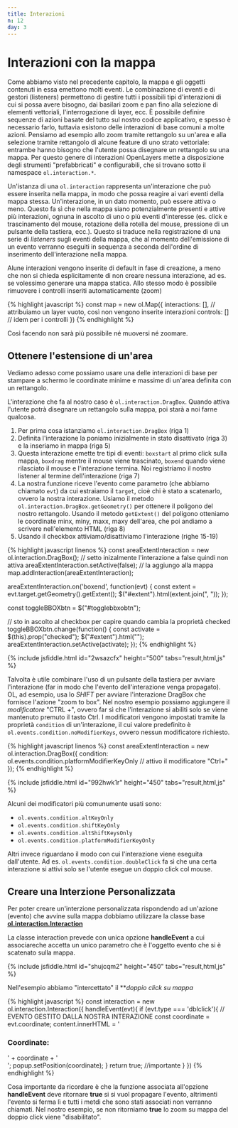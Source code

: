 ```yaml
---
title: Interazioni
n: 12
day: 3
---
```

Interazioni con la mappa
========================
Come abbiamo visto nel precedente capitolo, la mappa e gli oggetti contenuti in essa emettono molti eventi. Le combinazione di eventi e di gestori (listeners) permettono di gestire tutti i possibili tipi d'interazioni di cui si possa avere bisogno, dai basilari zoom e pan fino alla selezione di elementi vettoriali, l'interrogazione di layer, ecc.
È possibile definire sequenze di azioni basate del tutto sul nostro codice applicativo, e spesso è necessario farlo, tuttavia esistono delle interazioni di base comuni a molte azioni. Pensiamo ad esempio allo zoom tramite rettangolo su un'area e alla selezione tramite rettangolo di alcune feature di uno strato vettoriale: entrambe hanno bisogno che l'utente possa disegnare un rettangolo su una mappa. Per questo genere di interazioni OpenLayers mette a disposizione degli strumenti "prefabbricati" e configurabili, che si trovano sotto il namespace `ol.interaction.*`.

Un'istanza di una `ol.interaction` rappresenta un'interazione che può essere inserita nella mappa, in modo che possa reagire ai vari eventi della mappa stessa. Un'interazione, in un dato momento, può essere attiva o meno. Questo fa sì che nella mappa siano potenzialmente presenti e attive più interazioni, ognuna in ascolto di uno o più eventi d'interesse (es. click e trascinamento del mouse, rotazione della rotella del mouse, pressione di un pulsante della tastiera, ecc.). Questo si traduce nella registrazione di una serie di _listeners_ sugli eventi della mappa, che al momento dell'emissione di un evento verranno eseguiti in sequenza a seconda dell'ordine di inserimento dell'interazione nella mappa.

Alune interazioni vengono inserite di default in fase di creazione, a meno che non si chieda esplicitamente di non creare nessuna interazione, ad es. se volessimo generare una mappa statica. Allo stesso modo è possibile rimuovere i controlli inseriti automaticamente (zoom)

{% highlight javascript %}
const map = new ol.Map({
    interactions: [], // attribuiamo un layer vuoto, così non vengono inserite interazioni
    controls: [] // idem per i controlli
})
{% endhighlight %}

Così facendo non sarà più possibile né muoversi né zoomare.

## Ottenere l'estensione di un'area
Vediamo adesso come possiamo usare una delle interazioni di base per stampare a schermo le coordinate minime e massime di un'area definita con un rettangolo.

L'interazione che fa al nostro caso è `ol.interaction.DragBox`. Quando attiva l'utente potrà disegnare un rettangolo sulla mappa, poi starà a noi farne qualcosa.

1. Per prima cosa istanziamo `ol.interaction.DragBox` (riga 1)
2. Definita l'interazione la poniamo inizialmente in stato disattivato (riga 3) e la inseriamo in mappa (riga 5)
3. Questa interazione emette tre tipi di eventi: `boxstart` al primo click sulla mappa, `boxdrag` mentre il mouse viene trascinato, `boxend` quando viene rilasciato il mouse e l'interazione termina. Noi registriamo il nostro listener al termine dell'interazione (riga 7)
4. La nostra funzione riceve l'evento come parametro (che abbiamo chiamato `evt`) da cui estraiamo il `target`, cioè chi è stato a scatenarlo, ovvero la nostra interazione. Usiamo il metodo `ol.interaction.DragBox.getGeometry()` per ottenere il poligono del nostro rettangolo. Usando il metodo `getExtent()` del poligono otteniamo le coordinate minx, miny, maxx, maxy dell'area, che poi andiamo a scrivere nell'elemento HTML (riga 8)
5. Usando il checkbox attiviamo/disattiviamo l'interazione (righe 15-19)

{% highlight javascript linenos %}
const areaExtentInteraction = new ol.interaction.DragBox();
// setto inizalmente l'interazione a false quindi non attiva
areaExtentInteraction.setActive(false);
// la aggiungo alla mappa
map.addInteraction(areaExtentInteraction);

areaExtentInteraction.on('boxend', function(evt) {
  const extent = evt.target.getGeometry().getExtent();
  $("#extent").html(extent.join(", "));
});

const toggleBBOXbtn = $("#togglebbxobtn");

// sto in ascolto al checkbox per capire quando cambia la proprietà checked
toggleBBOXbtn.change(function() {
  const activate = $(this).prop("checked");
  $("#extent").html("");
  areaExtentInteraction.setActive(activate);
});
{% endhighlight %}

{% include jsfiddle.html id="2wsazcfx" height="500" tabs="result,html,js" %}

Talvolta è utile combinare l'uso di un pulsante della tastiera per avviare l'interazione (far in modo che l'evento dell'interazione venga propagato). OL, ad esempio, usa lo _SHIFT_ per avviare l'interazione DragBox che fornisce l'azione "zoom to box".
Nel nostro esempio possiamo aggiungere il _modificatore_ "CTRL +", ovvero far sì che l'interazione si abiliti solo se viene mantenuto premuto il tasto Ctrl.
I modificatori vengono impostati tramite la proprietà `condition` di un'interazione, il cui valore predefinito è `ol.events.condition.noModifierKeys`, ovvero nessun modificatore richiesto.

{% highlight javascript linenos %}
const areaExtentInteraction = new ol.interaction.DragBox({
    condition: ol.events.condition.platformModifierKeyOnly // attivo il modificatore "Ctrl+"
});
{% endhighlight %}

{% include jsfiddle.html id="992hwk1r" height="450" tabs="result,html,js" %}

Alcuni dei modificatori più comunumente usati sono:

* `ol.events.condition.altKeyOnly`
* `ol.events.condition.shiftKeyOnly`
* `ol.events.condition.altShiftKeysOnly`
* `ol.events.condition.platformModifierKeyOnly`

Altri invece riguardano il modo con cui l'interazione viene eseguita dall'utente. Ad es. `ol.events.condition.doubleClick` fa sì che una certa interazione si attivi solo se l'utente esegue un doppio click col mouse.

## Creare una Interzione Personalizzata

Per poter creare un'interzione personalizzata rispondendo ad un'azione (evento) che avvine sulla mappa dobbiamo utilizzare la classe base [**ol.interaction.Interaction**](https://openlayers.org/en/latest/apidoc/module-ol_interaction_Interaction-Interaction.html)

La classe interaction prevede con unica opzione **handleEvent** a cui associareche accetta un unico parametro che è l'oggetto evento che si è scatenato sulla mappa.

{% include jsfiddle.html id="shujcqm2" height="450" tabs="result,html,js" %}

Nell'esempio abbiamo "intercettato" il ***doppio click su mappa*

{% highlight javascript %}
    const interaction = new ol.interaction.Interaction({
    	handleEvent(evt){
      	if (evt.type === 'dblclick'){ // EVENTO GESTITO DALLA NOSTRA INTERAZIONE
        	const coordinate = evt.coordinate; 
      		content.innerHTML = '<h3>Coordinate:</h3><div>' + coordinate + '</div>';
     	    popup.setPosition(coordinate);
        }
        return true; //importante
      }
    })
{% endhighlight %}

Cosa importante da ricordare è che la funzione associata all'opzione **handleEvent** deve ritornare **true** si si vuol propagare l'evento, altrimenti l'evento si ferma lì e tutti i metdi che sono stati associati non verranno chiamati.
Nel nostro esempio, se non ritorniamo **true** lo zoom su mappa del doppio click viene "disabilitato".